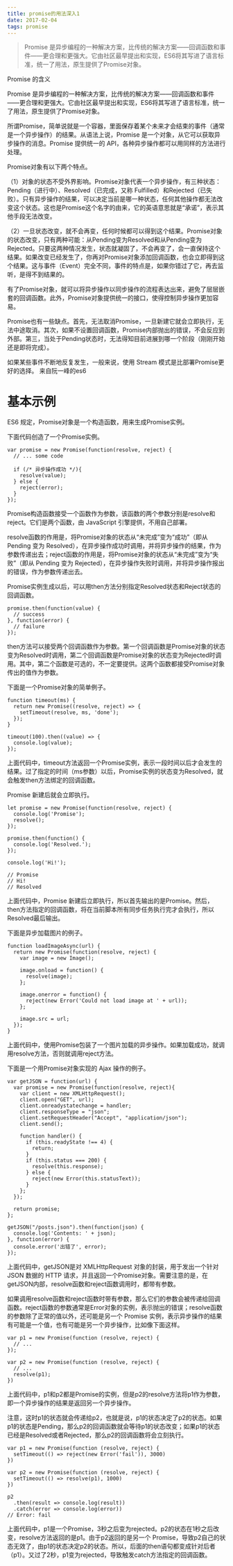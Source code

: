 ```yaml
---
title: promise的用法深入1
date: 2017-02-04 
tags: promise
---
```


>   Promise 是异步编程的一种解决方案，比传统的解决方案——回调函数和事件——更合理和更强大。它由社区最早提出和实现，ES6将其写进了语言标准，统一了用法，原生提供了Promise对象。

 <!-- more --> 

Promise 的含义

  Promise 是异步编程的一种解决方案，比传统的解决方案——回调函数和事件——更合理和更强大。它由社区最早提出和实现，ES6将其写进了语言标准，统一了用法，原生提供了Promise对象。

所谓Promise，简单说就是一个容器，里面保存着某个未来才会结束的事件（通常是一个异步操作）的结果。从语法上说，Promise 是一个对象，从它可以获取异步操作的消息。Promise 提供统一的 API，各种异步操作都可以用同样的方法进行处理。

Promise对象有以下两个特点。

（1）对象的状态不受外界影响。Promise对象代表一个异步操作，有三种状态：Pending（进行中）、Resolved（已完成，又称 Fulfilled）和Rejected（已失败）。只有异步操作的结果，可以决定当前是哪一种状态，任何其他操作都无法改变这个状态。这也是Promise这个名字的由来，它的英语意思就是“承诺”，表示其他手段无法改变。

（2）一旦状态改变，就不会再变，任何时候都可以得到这个结果。Promise对象的状态改变，只有两种可能：从Pending变为Resolved和从Pending变为Rejected。只要这两种情况发生，状态就凝固了，不会再变了，会一直保持这个结果。如果改变已经发生了，你再对Promise对象添加回调函数，也会立即得到这个结果。这与事件（Event）完全不同，事件的特点是，如果你错过了它，再去监听，是得不到结果的。

有了Promise对象，就可以将异步操作以同步操作的流程表达出来，避免了层层嵌套的回调函数。此外，Promise对象提供统一的接口，使得控制异步操作更加容易。

Promise也有一些缺点。首先，无法取消Promise，一旦新建它就会立即执行，无法中途取消。其次，如果不设置回调函数，Promise内部抛出的错误，不会反应到外部。第三，当处于Pending状态时，无法得知目前进展到哪一个阶段（刚刚开始还是即将完成）。

如果某些事件不断地反复发生，一般来说，使用 Stream 模式是比部署Promise更好的选择。
来自阮一峰的es6

# 基本示例
 ES6 规定，Promise对象是一个构造函数，用来生成Promise实例。

下面代码创造了一个Promise实例。

    var promise = new Promise(function(resolve, reject) {
      // ... some code
    
      if (/* 异步操作成功 */){
        resolve(value);
      } else {
        reject(error);
      }
    });

Promise构造函数接受一个函数作为参数，该函数的两个参数分别是resolve和reject。它们是两个函数，由 JavaScript 引擎提供，不用自己部署。

resolve函数的作用是，将Promise对象的状态从“未完成”变为“成功”（即从 Pending 变为 Resolved），在异步操作成功时调用，并将异步操作的结果，作为参数传递出去；reject函数的作用是，将Promise对象的状态从“未完成”变为“失败”（即从 Pending 变为 Rejected），在异步操作失败时调用，并将异步操作报出的错误，作为参数传递出去。

Promise实例生成以后，可以用then方法分别指定Resolved状态和Reject状态的回调函数。

    promise.then(function(value) {
      // success
    }, function(error) {
      // failure
    });

then方法可以接受两个回调函数作为参数。第一个回调函数是Promise对象的状态变为Resolved时调用，第二个回调函数是Promise对象的状态变为Rejected时调用。其中，第二个函数是可选的，不一定要提供。这两个函数都接受Promise对象传出的值作为参数。

下面是一个Promise对象的简单例子。

    function timeout(ms) {
      return new Promise((resolve, reject) => {
        setTimeout(resolve, ms, 'done');
      });
    }
    
    timeout(100).then((value) => {
      console.log(value);
    });

上面代码中，timeout方法返回一个Promise实例，表示一段时间以后才会发生的结果。过了指定的时间（ms参数）以后，Promise实例的状态变为Resolved，就会触发then方法绑定的回调函数。

Promise 新建后就会立即执行。

    let promise = new Promise(function(resolve, reject) {
      console.log('Promise');
      resolve();
    });
    
    promise.then(function() {
      console.log('Resolved.');
    });
    
    console.log('Hi!');
    
    // Promise
    // Hi!
    // Resolved

上面代码中，Promise 新建后立即执行，所以首先输出的是Promise。然后，then方法指定的回调函数，将在当前脚本所有同步任务执行完才会执行，所以Resolved最后输出。

下面是异步加载图片的例子。

    function loadImageAsync(url) {
      return new Promise(function(resolve, reject) {
        var image = new Image();
    
        image.onload = function() {
          resolve(image);
        };
    
        image.onerror = function() {
          reject(new Error('Could not load image at ' + url));
        };
    
        image.src = url;
      });
    }

上面代码中，使用Promise包装了一个图片加载的异步操作。如果加载成功，就调用resolve方法，否则就调用reject方法。

下面是一个用Promise对象实现的 Ajax 操作的例子。

    var getJSON = function(url) {
      var promise = new Promise(function(resolve, reject){
        var client = new XMLHttpRequest();
        client.open("GET", url);
        client.onreadystatechange = handler;
        client.responseType = "json";
        client.setRequestHeader("Accept", "application/json");
        client.send();
    
        function handler() {
          if (this.readyState !== 4) {
            return;
          }
          if (this.status === 200) {
            resolve(this.response);
          } else {
            reject(new Error(this.statusText));
          }
        };
      });
    
      return promise;
    };
    
    getJSON("/posts.json").then(function(json) {
      console.log('Contents: ' + json);
    }, function(error) {
      console.error('出错了', error);
    });

上面代码中，getJSON是对 XMLHttpRequest 对象的封装，用于发出一个针对 JSON 数据的 HTTP 请求，并且返回一个Promise对象。需要注意的是，在getJSON内部，resolve函数和reject函数调用时，都带有参数。

如果调用resolve函数和reject函数时带有参数，那么它们的参数会被传递给回调函数。reject函数的参数通常是Error对象的实例，表示抛出的错误；resolve函数的参数除了正常的值以外，还可能是另一个 Promise 实例，表示异步操作的结果有可能是一个值，也有可能是另一个异步操作，比如像下面这样。

    var p1 = new Promise(function (resolve, reject) {
      // ...
    });
    
    var p2 = new Promise(function (resolve, reject) {
      // ...
      resolve(p1);
    })

上面代码中，p1和p2都是Promise的实例，但是p2的resolve方法将p1作为参数，即一个异步操作的结果是返回另一个异步操作。

注意，这时p1的状态就会传递给p2，也就是说，p1的状态决定了p2的状态。如果p1的状态是Pending，那么p2的回调函数就会等待p1的状态改变；如果p1的状态已经是Resolved或者Rejected，那么p2的回调函数将会立刻执行。

    var p1 = new Promise(function (resolve, reject) {
      setTimeout(() => reject(new Error('fail')), 3000)
    })
    
    var p2 = new Promise(function (resolve, reject) {
      setTimeout(() => resolve(p1), 1000)
    })
    
    p2
      .then(result => console.log(result))
      .catch(error => console.log(error))
    // Error: fail

上面代码中，p1是一个Promise，3秒之后变为rejected。p2的状态在1秒之后改变，resolve方法返回的是p1。由于p2返回的是另一个 Promise，导致p2自己的状态无效了，由p1的状态决定p2的状态。所以，后面的then语句都变成针对后者（p1）。又过了2秒，p1变为rejected，导致触发catch方法指定的回调函数。




